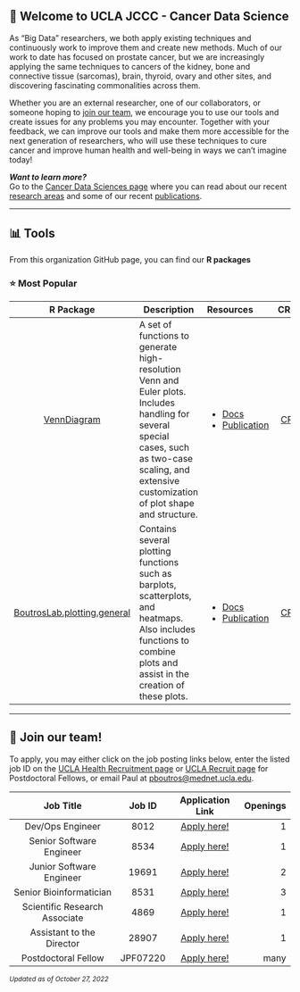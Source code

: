 ## :hospital: Welcome to UCLA JCCC - Cancer Data Science 

<!--

**Here are some ideas to get you started:**

🙋‍♀️ A short introduction - what is your organization all about?
🌈 Contribution guidelines - how can the community get involved?
👩‍💻 Useful resources - where can the community find your docs? Is there anything else the community should know?
🍿 Fun facts - what does your team eat for breakfast?
🧙 Remember, you can do mighty things with the power of [Markdown](https://docs.github.com/github/writing-on-github/getting-started-with-writing-and-formatting-on-github/basic-writing-and-formatting-syntax)
-->

As “Big Data” researchers, we both apply existing techniques and continuously work to improve them and create new methods. Much of our work to date has focused on prostate cancer, but we are increasingly applying the same techniques to cancers of the kidney, bone and connective tissue (sarcomas), brain, thyroid, ovary and other sites, and discovering fascinating commonalities across them.

Whether you are an external researcher, one of our collaborators, or someone hoping to [join our team](#briefcase-join-our-team), we encourage you to use our tools and create issues for any problems you may encounter. Together with your feedback, we can improve our tools and make them more accessible for the next generation of researchers, who will use these techniques to cure cancer and improve human health and well-being in ways we can’t imagine today!



***Want to learn more?***
<br>Go to the [Cancer Data Sciences page](https://www.uclahealth.org/departments/urology/iuo/research/faculty-labs/dr-paul-boutros-lab) where you can
read about our recent [research areas](https://www.uclahealth.org/departments/urology/iuo/research/faculty-labs/dr-paul-boutros-lab/research-areas) and some of our recent [publications](https://www.uclahealth.org/departments/urology/iuo/research/faculty-labs/dr-paul-boutros-lab/publications).

--- 

## :bar_chart: Tools
From this organization GitHub page, you can find our **R packages** 

### :star: Most Popular 
| R Package | Description | Resources | CRAN? |
| :--------: | ----------- | :-------- | :----: |
| [VennDiagram](https://github.com/uclahs-cds/public-R-VennDiagram)|A set of functions to generate high-resolution Venn and Euler plots. Includes handling for several special cases, such as two-case scaling, and extensive customization of plot shape and structure.| <ul><li>[Docs](https://github.com/uclahs-cds/public-R-VennDiagram/tree/main/man)</li><li>[Publication](https://bmcbioinformatics.biomedcentral.com/articles/10.1186/s12859-016-1281-5)</li></ul>  | [CRAN](https://cran.r-project.org/web/packages/VennDiagram/index.html)|
| [BoutrosLab.plotting.general](https://github.com/uclahs-cds/public-R-BoutrosLab-plotting-general) | Contains several plotting functions such as barplots, scatterplots, and heatmaps. Also includes functions to combine plots and assist in the creation of these plots. | <ul><li>[Docs](https://uclahs-cds.github.io/public-R-BoutrosLab-plotting-general/)</li><li>[Publication](https://bmcbioinformatics.biomedcentral.com/articles/10.1186/s12859-019-2610-2)</li></ul>  | [CRAN](https://cloud.r-project.org/web/packages/BoutrosLab.plotting.general/index.html) |


---

## :briefcase: Join our team! 

To apply, you may either click on the job posting links below, enter the listed job ID on the [UCLA Health Recruitment page](https://www.uclahealthcareers.org/home-page-it-personalized/) or [UCLA Recruit page](https://recruit.apo.ucla.edu/) for Postdoctoral Fellows, or email Paul at pboutros@mednet.ucla.edu.

| Job Title | Job ID | Application Link | Openings |
| :---------: | :------: | :----------------: | ----------------: |
|Dev/Ops Engineer | 8012 | [Apply here!](https://www.uclahealthcareers.org/job/11171007/development-operations-engineer-los-angeles-ca/) |  1 |
|Senior Software Engineer | 8534 |[Apply here!](https://www.uclahealthcareers.org/job/11325955/senior-software-engineer-los-angeles-ca/) | 1 |
|Junior Software Engineer | 19691 | [Apply here!](https://www.uclahealthcareers.org/job/14126917/jr-software-engineer-jonsson-cancer-center-los-angeles-ca/) | 2 |
| Senior Bioinformatician | 8531 | [Apply here!](https://www.uclahealthcareers.org/job/11325954/senior-bioinformatician-los-angeles-ca/) | 3 |
| Scientific Research Associate | 4869 | [Apply here!](https://www.uclahealthcareers.org/job/10427486/scientific-research-associate-los-angeles-ca/) | 1 |
| Assistant to the Director | 28907 | [Apply here!](https://www.uclahealthcareers.org/job/16822696/assistant-to-the-director-los-angeles-ca/) | 1 |
| Postdoctoral Fellow | JPF07220 | [Apply here!](https://recruit.apo.ucla.edu/) | many |


<sub>*Updated as of October 27, 2022*</sub>
